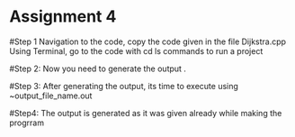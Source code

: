 # Assignment 4

#Step 1
Navigation to the code, copy the code given in the file Dijkstra.cpp 
Using Terminal, go to the code with cd ls commands to run a project

#Step 2:
Now you need to generate the output .

#Step 3:
After generating the output, its time to execute using ~output_file_name.out

#Step4:
The output is generated as it was given already while making the progrram
